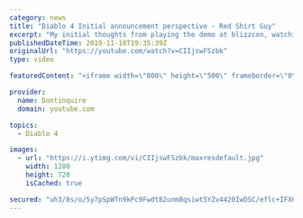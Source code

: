 ```yaml
---
category: news
title: "Diablo 4 Initial announcement perspective - Red Shirt Guy"
excerpt: "My initial thoughts from playing the demo at blizzcon, watching the developer interviews, and listening to the wacky Q&A from the systems and features panel."
publishedDateTime: 2019-11-10T19:35:39Z
originalUrl: "https://youtube.com/watch?v=CIIjswFSzbk"
type: video

featuredContent: "<iframe width=\"800\" height=\"500\" frameborder=\"0\" src=\"https://www.youtube.com/embed/CIIjswFSzbk\" allow=\"accelerometer; autoplay; encrypted-media; gyroscope; picture-in-picture\" allowfullscreen></iframe>"

provider:
  name: Dontinquire
  domain: youtube.com

topics:
  - Diablo 4

images:
  - url: "https://i.ytimg.com/vi/CIIjswFSzbk/maxresdefault.jpg"
    width: 1280
    height: 720
    isCached: true

secured: "uh3/8s/o/5y7pSpWTn9kPc9Fwdt82unm8qsiwt5YZv4420IwDSC/eflc+IFX03eUM124wxuzMGMbgv5OS+xEuLLQ2QV4MY+TD3UFwK4R6dBEB4R8OrXjiaD9Py8tBp6O56Yrz/vNGAaDxPvgyhsBKlNzwjch8a7fpmdMRXr/qsONwWj6YDY3xQZ2mgbgZ1T/r57yAVyPoz4Yaixq2DmDKEGJVal7wGm6beBbGuherBchRgKRDj/Wso3WYq4fXsF76KQvPR7fYriO0qu9MUkL3LwyBzwBe2uCQIHg+2U83CCy3rM6ysMhvoD9Y3T49Q5AxZvb1YQgRfx1mSJs0vC+esWkjCvnmXSmA+ThHMyX404z+RPS/xvl45BxiGu99Bj+bsSigPo29dqTU0YVJ43IA8y0jeLgNl2C+wMkL5iO4VsX4Zy3ZTgjnscZQhfRHMdT;ti1fa++Z+U30aRv25WfH1w=="
---
```


